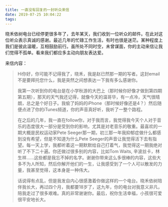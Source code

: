 ```yaml
---
title: 一直没有回复的一封听众来信
date: 2019-07-25 10:04:22
tags:
---
```


晓禾依树电台已经停更很多年了，去年某天，我们收到一位听众的邮件。在此对这位听众表示真诚的感谢。最近几年的忙碌工作生活，有时也很是迷茫。某种程度上我们是彼此温暖，互相鼓励前行。虽所处不同时空，未曾谋面，你的主动来信让我们觉得不孤单。看来我们都应多主动向朋友表达爱。

来信内容：

> Hi你好，你可能不记得我了，晓禾，我是赵已然那一期的写者。这封email不是要拜托您什么，我是突然之间想表达一下我有多么感谢你。
> 
> 我第一次听到你的电台是在小学秋游的大巴上（那时候你好像才做到第四期第五期），那天的天气我还记得，就像今天的温哥华，有一点冷，天气很晴朗，总之是个好日子。我偷了妈妈的iPhone（那时候好像还是4？）然后随便点进了你的iTunes频道，你的声音真好听，我听了一整个路程。
> 
> 在之后的几年，我一直在follow你，对于我而言，我觉得我今天个人对于音乐的态度很大一部分是受到你的影响，尤其是对老音乐的敬重。最喜欢的一期大概是民权运动家Pete Seeger那一期，初三那一年我抑郁症做什么都感到没有希望，但是不知道为什么Pete Seeger的声音让我觉得活下去有指望。每一天上学，我都听着这一期默默给自己打着气，我觉得这一期我绝对听了不下二十遍。你还做过很多别的内容，比如Tom Waits, 辛波丝卡，林生祥……这些都是我忘不掉的名字。谢谢你带来这么多很棒的内容，这些大多不为人所知，然后你解开他们的一生，让我感受到了一个人可以散发的力量，我甚至觉得，这本身是一种伟大。
>   
> 话说得有点乱，但是我发自内心很感激着你做这样的一个电台。晓禾依树陪伴我长大，再过四个月，我都要18岁了，这九年，你的电台对我意义非凡，陪我走过了很多艰难。真的非常谢谢你。最后，祝你生活幸福，小孩很可爱很平安地长大。